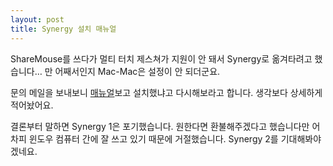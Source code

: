 ```yaml
---
layout: post
title: Synergy 설치 매뉴얼
---
```


ShareMouse를 쓰다가 멀티 터치 제스쳐가 지원이 안 돼서 Synergy로 옮겨타려고 했습니다… 만 어째서인지 Mac-Mac은 설정이 안 되더군요.

문의 메일을 보내보니 [매뉴얼](https://symless.zendesk.com/hc/en-us/articles/115004888708-Getting-started-with-Synergy)보고 설치했냐고 다시해보라고 합니다. 생각보다 상세하게 적어놨어요.

결론부터 말하면 Synergy 1은 포기했습니다. 원한다면 환불해주겠다고 했습니다만 어차피 윈도우 컴퓨터 간에 잘 쓰고 있기 때문에 거절했습니다. Synergy 2를 기대해봐야겠네요.


